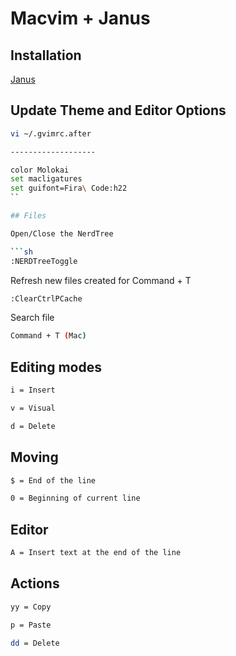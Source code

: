 # Macvim + Janus

## Installation

[Janus](https://github.com/carlhuda/janus)

## Update Theme and Editor Options

```sh
vi ~/.gvimrc.after

-------------------

color Molokai
set macligatures
set guifont=Fira\ Code:h22
``

## Files

Open/Close the NerdTree

```sh
:NERDTreeToggle
```

Refresh new files created for Command + T

```sh
:ClearCtrlPCache
```

Search file

```sh
Command + T (Mac)
```

## Editing modes

```sh
i = Insert
```

```sh
v = Visual
```

```sh
d = Delete
```

## Moving

```sh
$ = End of the line
```

```sh
0 = Beginning of current line
```

## Editor


```sh
A = Insert text at the end of the line
```

## Actions


```sh
yy = Copy
```

```sh
p = Paste
```

```sh
dd = Delete
```
